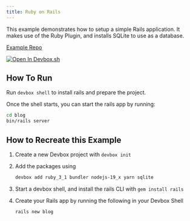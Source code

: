 ```yaml
---
title: Ruby on Rails
---
```


This example demonstrates how to setup a simple Rails application. It makes use of the Ruby Plugin, and installs SQLite to use as a database. 

[Example Repo](https://github.com/jetpack-io/devbox/tree/main/examples/stacks/rails)

[![Open In Devbox.sh](https://jetpack.io/img/devbox/open-in-devbox.svg)](https://devbox.sh/open/templates/rails)

## How To Run

Run `devbox shell` to install rails and prepare the project.

Once the shell starts, you can start the rails app by running:

```bash
cd blog
bin/rails server
```

## How to Recreate this Example

1. Create a new Devbox project with `devbox init`
2. Add the packages using

   ```bash
   devbox add ruby_3_1 bundler nodejs-19_x yarn sqlite
   ```

3. Start a devbox shell, and install the rails CLI with `gem install rails`
4. Create your Rails app by running the following in your Devbox Shell

   ```bash
   rails new blog
   ```
